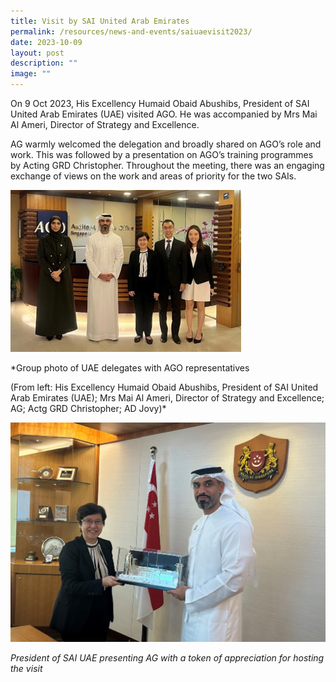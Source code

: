 ```yaml
---
title: Visit by SAI United Arab Emirates
permalink: /resources/news-and-events/saiuaevisit2023/
date: 2023-10-09
layout: post
description: ""
image: ""
---
```

On 9 Oct 2023, His Excellency Humaid Obaid Abushibs, President of SAI United Arab Emirates (UAE) visited AGO. He was accompanied by Mrs Mai Al Ameri, Director of Strategy and Excellence. 

AG warmly welcomed the delegation and broadly shared on AGO’s role and work. This was followed by a presentation on AGO’s training programmes by Acting GRD Christopher. Throughout the meeting, there was an engaging exchange of views on the work and areas of priority for the two SAIs.

![](/images/News%20&%20Events%20Photos/2023/sai%20uae%209%20oct%2023-1.jpg)

*Group photo of UAE delegates with AGO representatives

(From left: His Excellency Humaid Obaid Abushibs, President of SAI United Arab Emirates (UAE); Mrs Mai Al Ameri, Director of Strategy and Excellence; AG; Actg GRD Christopher; AD Jovy)*


![](/images/News%20&%20Events%20Photos/2023/sai%20uae%209%20oct%2023-2.jpg)

*President of SAI UAE presenting AG with a token of appreciation for hosting the visit*